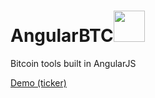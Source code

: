 AngularBTC<img src='https://en.bitcoin.it/w/images/en/2/29/BC_Logo_.png' height='50px'/>
==========

Bitcoin tools built in AngularJS

<a href='http://andrewdamel.io/dev/BTC'>Demo (ticker)</a>
